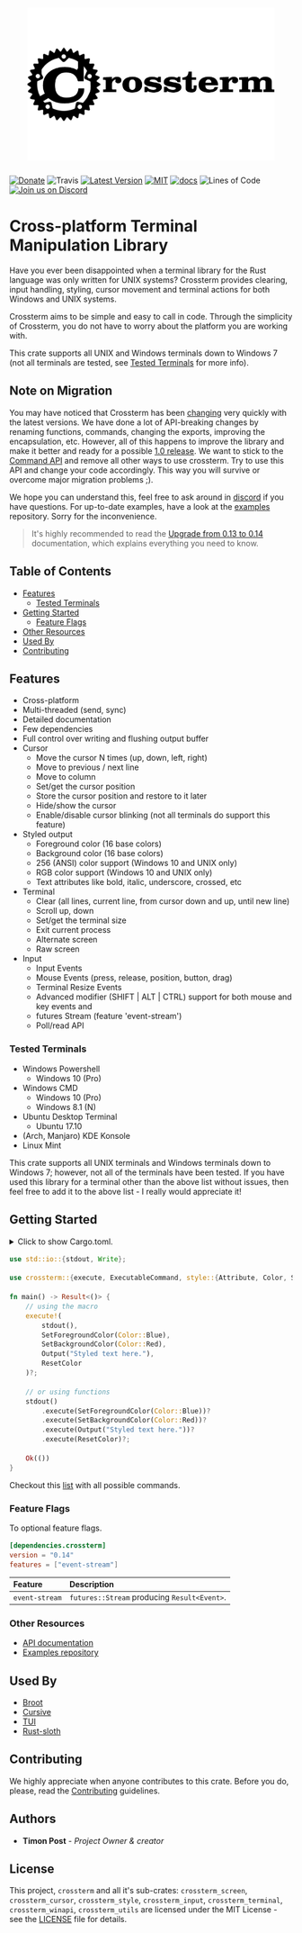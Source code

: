 <h1 align="center"><img width="440" src="docs/crossterm_full.png" /></h1>

[![Donate](https://img.shields.io/badge/Donate-PayPal-green.svg)](https://www.paypal.com/cgi-bin/webscr?cmd=_s-xclick&hosted_button_id=Z8QK6XU749JB2) ![Travis][s7] [![Latest Version][s1]][l1] [![MIT][s2]][l2] [![docs][s3]][l3] ![Lines of Code][s6] [![Join us on Discord][s5]][l5]

# Cross-platform Terminal Manipulation Library 

Have you ever been disappointed when a terminal library for the Rust language was only written for UNIX systems? 
Crossterm provides clearing, input handling, styling, cursor movement and terminal actions for both
Windows and UNIX systems.

Crossterm aims to be simple and easy to call in code. Through the simplicity of Crossterm, you do not have to
worry about the platform you are working with.

This crate supports all UNIX and Windows terminals down to Windows 7 (not all terminals are tested,
see [Tested Terminals](#tested-terminals) for more info).

## Note on Migration

You may have noticed that Crossterm has been
[changing](https://github.com/crossterm-rs/crossterm/blob/master/CHANGELOG.md) very quickly with the latest versions. 
We have done a lot of API-breaking changes by renaming functions, commands, changing the exports,
improving the encapsulation, etc. However, all of this happens to improve the library and make it better
and ready for a possible [1.0 release](#287). We want to stick to the
[Command API](https://docs.rs/crossterm/#command-api) and remove all other ways to use crossterm. 
Try to use this API and change your code accordingly. 
This way you will survive or overcome major migration problems ;). 

We hope you can understand this, feel free to ask around in [discord](https://discord.gg/K4nyTDB) if you have
questions. For up-to-date examples, have a look at the [examples](https://github.com/crossterm-rs/examples/tree/master)
repository. Sorry for the inconvenience.

> It's highly recommended to read the
> [Upgrade from 0.13 to 0.14](https://github.com/crossterm-rs/crossterm/wiki/Upgrade-from-0.13-to-0.14)
> documentation, which explains everything you need to know.

## Table of Contents

* [Features](#features)
    * [Tested Terminals](#tested-terminals)
* [Getting Started](#getting-started)
    * [Feature Flags](#feature-flags)
* [Other Resources](#other-resources)
* [Used By](#used-by)
* [Contributing](#contributing)    

## Features

- Cross-platform
- Multi-threaded (send, sync)
- Detailed documentation
- Few dependencies
- Full control over writing and flushing output buffer
- Cursor 
    - Move the cursor N times (up, down, left, right)
    - Move to previous / next line
    - Move to column
    - Set/get the cursor position
    - Store the cursor position and restore to it later
    - Hide/show the cursor
    - Enable/disable cursor blinking (not all terminals do support this feature)
- Styled output 
    - Foreground color (16 base colors)
    - Background color (16 base colors)
    - 256 (ANSI) color support (Windows 10 and UNIX only)
    - RGB color support (Windows 10 and UNIX only)
    - Text attributes like bold, italic, underscore, crossed, etc
- Terminal 
    - Clear (all lines, current line, from cursor down and up, until new line)
    - Scroll up, down
    - Set/get the terminal size
    - Exit current process
    - Alternate screen
    - Raw screen   
- Input 
    - Input Events 
    - Mouse Events (press, release, position, button, drag)
    - Terminal Resize Events
    - Advanced modifier (SHIFT | ALT | CTRL) support for both mouse and key events and
    - futures Stream  (feature 'event-stream')
    - Poll/read API
    
<!--
WARNING: Do not change following heading title as it's used in the URL by other crates!
-->

### Tested Terminals

- Windows Powershell
    - Windows 10 (Pro)
- Windows CMD
    - Windows 10 (Pro)
    - Windows 8.1 (N)
- Ubuntu Desktop Terminal
    - Ubuntu 17.10
- (Arch, Manjaro) KDE Konsole
- Linux Mint

This crate supports all UNIX terminals and Windows terminals down to Windows 7; however, not all of the
terminals have been tested. If you have used this library for a terminal other than the above list without
issues, then feel free to add it to the above list - I really would appreciate it!

## Getting Started

<details>
<summary>
Click to show Cargo.toml.
</summary>

```toml
[dependencies]
crossterm = "0.14"
```

</details>
<p></p>

```rust
use std::io::{stdout, Write};

use crossterm::{execute, ExecutableCommand, style::{Attribute, Color, SetForegroundColor, SetBackgroundColor, ResetColor, Print}, Result};

fn main() -> Result<()> {
    // using the macro
    execute!(
        stdout(),
        SetForegroundColor(Color::Blue),
        SetBackgroundColor(Color::Red),
        Output("Styled text here."),
        ResetColor
    )?;

    // or using functions
    stdout()
        .execute(SetForegroundColor(Color::Blue))?
        .execute(SetBackgroundColor(Color::Red))?
        .execute(Output("Styled text here."))?
        .execute(ResetColor)?;

    Ok(())
}
```

Checkout this [list](https://docs.rs/crossterm/0.13.0/crossterm/index.html#supported-commands) with all possible commands.

### Feature Flags

To optional feature flags.

```toml
[dependencies.crossterm]
version = "0.14"
features = ["event-stream"] 
```

| Feature | Description |
| :-- | :-- |
| `event-stream` | `futures::Stream` producing `Result<Event>`.|

### Other Resources

- [API documentation](https://docs.rs/crossterm/)
- [Examples repository](https://github.com/crossterm-rs/examples)

## Used By

- [Broot](https://dystroy.org/broot/)
- [Cursive](https://github.com/gyscos/Cursive)
- [TUI](https://github.com/fdehau/tui-rs)
- [Rust-sloth](https://github.com/jonathandturner/rust-sloth/tree/crossterm-port)

## Contributing
  
We highly appreciate when anyone contributes to this crate. Before you do, please,
read the [Contributing](docs/CONTRIBUTING.md) guidelines. 

## Authors

* **Timon Post** - *Project Owner & creator*

## License

This project, `crossterm` and all it's sub-crates: `crossterm_screen`, `crossterm_cursor`, `crossterm_style`,
`crossterm_input`, `crossterm_terminal`, `crossterm_winapi`, `crossterm_utils` are licensed under the MIT
License - see the [LICENSE](https://github.com/crossterm-rs/crossterm/blob/master/LICENSE) file for details.

[s1]: https://img.shields.io/crates/v/crossterm.svg
[l1]: https://crates.io/crates/crossterm

[s2]: https://img.shields.io/badge/license-MIT-blue.svg
[l2]: crossterm/LICENSE

[s3]: https://docs.rs/crossterm/badge.svg
[l3]: https://docs.rs/crossterm/

[s3]: https://docs.rs/crossterm/badge.svg
[l3]: https://docs.rs/crossterm/

[s5]: https://img.shields.io/discord/560857607196377088.svg?logo=discord
[l5]: https://discord.gg/K4nyTDB

[s6]: https://tokei.rs/b1/github/crossterm-rs/crossterm?category=code
[s7]: https://travis-ci.org/crossterm-rs/crossterm.svg?branch=master
